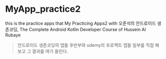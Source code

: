 # MyApp_practice2
this is the practice apps that My Practicing Apps2 with 오준석의 안드로이드 생존코딩, The Complete Android Kotlin Developer Course of Hussein Al Rubaye

> 안드로이드 생존코딩의 앱들 후반부와 udemy의 프로젝트 앱들 일부를 직접 해보고 그 결과를 여기 올린다.
